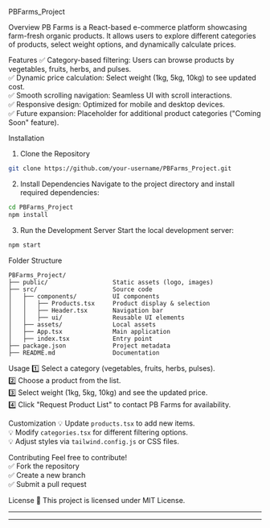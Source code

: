  PBFarms_Project

 Overview
PB Farms is a React-based e-commerce platform showcasing farm-fresh organic products. It allows users to explore different categories of products, select weight options, and dynamically calculate prices.

 Features
✅ Category-based filtering: Users can browse products by vegetables, fruits, herbs, and pulses.  
✅ Dynamic price calculation: Select weight (1kg, 5kg, 10kg) to see updated cost.  
✅ Smooth scrolling navigation: Seamless UI with scroll interactions.  
✅ Responsive design: Optimized for mobile and desktop devices.  
✅ Future expansion: Placeholder for additional product categories ("Coming Soon" feature).  

 Installation
 1. Clone the Repository
```sh
git clone https://github.com/your-username/PBFarms_Project.git
```

 2. Install Dependencies
Navigate to the project directory and install required dependencies:
```sh
cd PBFarms_Project
npm install
```

 3. Run the Development Server
Start the local development server:
```sh
npm start
```

 Folder Structure
```
PBFarms_Project/
├── public/                  Static assets (logo, images)
├── src/                     Source code
│   ├── components/          UI components
│   │   ├── Products.tsx     Product display & selection
│   │   ├── Header.tsx       Navigation bar
│   │   ├── ui/              Reusable UI elements
│   ├── assets/              Local assets
│   ├── App.tsx              Main application
│   ├── index.tsx            Entry point
├── package.json             Project metadata
├── README.md                Documentation
```

 Usage
1️⃣ Select a category (vegetables, fruits, herbs, pulses).  
2️⃣ Choose a product from the list.  
3️⃣ Select weight (1kg, 5kg, 10kg) and see the updated price.  
4️⃣ Click "Request Product List" to contact PB Farms for availability.  

 Customization
💡 Update `products.tsx` to add new items.  
💡 Modify `categories.tsx` for different filtering options.  
💡 Adjust styles via `tailwind.config.js` or CSS files.  

 Contributing
Feel free to contribute!  
✅ Fork the repository  
✅ Create a new branch  
✅ Submit a pull request  

 License
📜 This project is licensed under MIT License.

---

****
